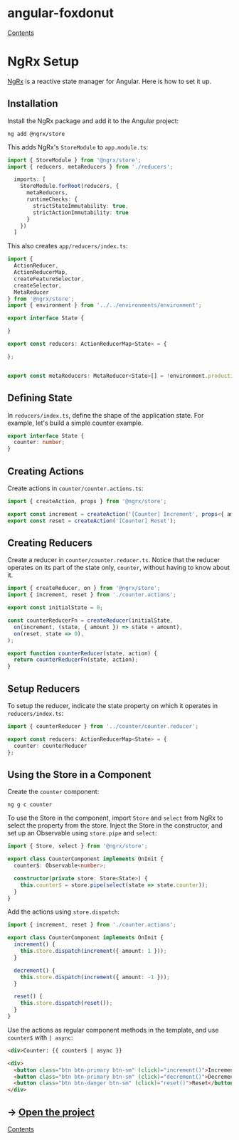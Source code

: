 # angular-foxdonut

[Contents](../README.md#angular-foxdonut)

# NgRx Setup

[NgRx](https://ngrx.io/) is a reactive state manager for Angular. Here is how to set it up.

## Installation

Install the NgRx package and add it to the Angular project:

```
ng add @ngrx/store
```

This adds NgRx's `StoreModule` to `app.module.ts`:

```typescript
import { StoreModule } from '@ngrx/store';
import { reducers, metaReducers } from './reducers';

  imports: [
    StoreModule.forRoot(reducers, {
      metaReducers,
      runtimeChecks: {
        strictStateImmutability: true,
        strictActionImmutability: true
      }
    })
  ]
```

This also creates `app/reducers/index.ts`:

```typescript
import {
  ActionReducer,
  ActionReducerMap,
  createFeatureSelector,
  createSelector,
  MetaReducer
} from '@ngrx/store';
import { environment } from '../../environments/environment';

export interface State {

}

export const reducers: ActionReducerMap<State> = {

};


export const metaReducers: MetaReducer<State>[] = !environment.production ? [] : [];
```

## Defining State

In `reducers/index.ts`, define the shape of the application state. For example, let's build a simple
counter example.

```typescript
export interface State {
  counter: number;
}
```

## Creating Actions

Create actions in `counter/counter.actions.ts`:

```typescript
import { createAction, props } from '@ngrx/store';

export const increment = createAction('[Counter] Increment', props<{ amount: number }>());
export const reset = createAction('[Counter] Reset');
```

## Creating Reducers

Create a reducer in `counter/counter.reducer.ts`. Notice that the reducer operates on its part of
the state only, `counter`, without having to know about it.

```typescript
import { createReducer, on } from '@ngrx/store';
import { increment, reset } from './counter.actions';

export const initialState = 0;

const counterReducerFn = createReducer(initialState,
  on(increment, (state, { amount }) => state + amount),
  on(reset, state => 0),
);

export function counterReducer(state, action) {
  return counterReducerFn(state, action);
}
```

## Setup Reducers

To setup the reducer, indicate the state property on which it operates in `reducers/index.ts`:

```typescript
import { counterReducer } from '../counter/counter.reducer';

export const reducers: ActionReducerMap<State> = {
  counter: counterReducer
};
```

## Using the Store in a Component

Create the `counter` component:

```
ng g c counter
```

To use the Store in the component, import `Store` and `select` from NgRx to select the property from
the store. Inject the Store in the constructor, and set up an Observable using `store.pipe` and
`select`:

```typescript
import { Store, select } from '@ngrx/store';

export class CounterComponent implements OnInit {
  counter$: Observable<number>;

  constructor(private store: Store<State>) {
    this.counter$ = store.pipe(select(state => state.counter));
  }
}
```

Add the actions using `store.dispatch`:

```typescript
import { increment, reset } from './counter.actions';

export class CounterComponent implements OnInit {
  increment() {
    this.store.dispatch(increment({ amount: 1 }));
  }

  decrement() {
    this.store.dispatch(increment({ amount: -1 }));
  }

  reset() {
    this.store.dispatch(reset());
  }
}
```

Use the actions as regular component methods in the template, and use `counter$` with `| async`:

```html
<div>Counter: {{ counter$ | async }}

<div>
  <button class="btn btn-primary btn-sm" (click)="increment()">Increment</button>
  <button class="btn btn-primary btn-sm" (click)="decrement()">Decrement</button>
  <button class="btn btn-danger btn-sm" (click)="reset()">Reset</button>
</div>
```

## &rarr; [Open the project](https://stackblitz.com/github/foxdonut/angular-foxdonut/tree/ngrx-setup?file=src%2Fapp%2Fservices%2Fusername.service.ts)

[Contents](../README.md#angular-foxdonut)
